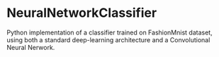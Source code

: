 # NeuralNetworkClassifier

Python implementation of a classifier trained on FashionMnist dataset, using both a standard deep-learning architecture and a Convolutional Neural Nerwork.
